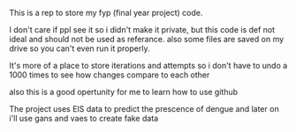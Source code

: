 This is a rep to store my fyp (final year project) code. 

I don't care if ppl see it so i didn't make it private, but this code is def not ideal and should not be used as referance. also some files are saved on my drive so you can't even run it properly.

It's more of a place to store iterations and attempts so i don't have to undo a 1000 times to see how changes compare to each other

also this is a good opertunity for me to learn how to use github


The project uses EIS data to predict the prescence of dengue and later on i'll use gans and vaes to create fake data
